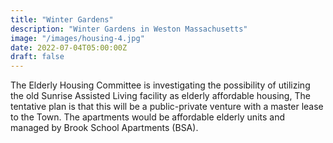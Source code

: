 ```yaml
---
title: "Winter Gardens"
description: "Winter Gardens in Weston Massachusetts"
image: "/images/housing-4.jpg"
date: 2022-07-04T05:00:00Z
draft: false
---
```

The Elderly Housing Committee is investigating the possibility of utilizing the old Sunrise Assisted Living facility as elderly affordable housing, The tentative plan is that this will be a public-private venture with a master lease to the Town. The apartments would be affordable elderly units and managed by Brook School Apartments (BSA).
